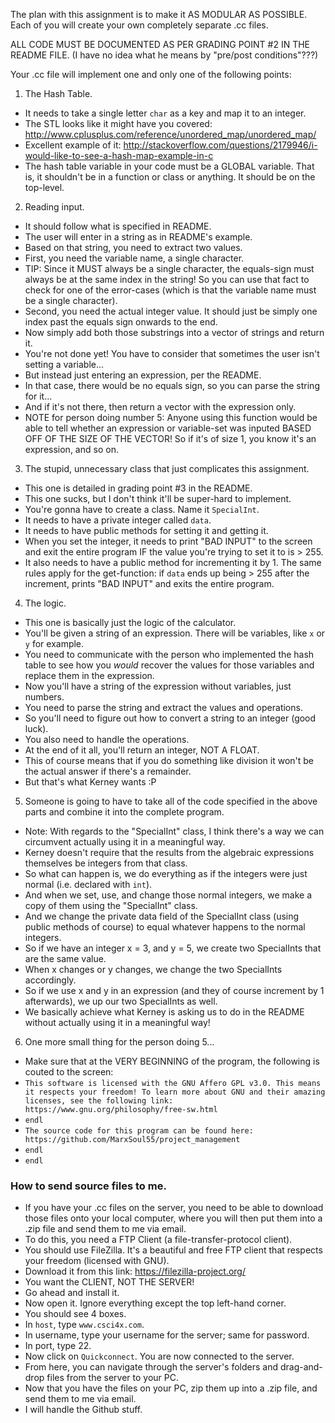 The plan with this assignment is to make it AS MODULAR AS POSSIBLE.
Each of you will create your own completely separate .cc files.

ALL CODE MUST BE DOCUMENTED AS PER GRADING POINT #2 IN THE README FILE.
(I have no idea what he means by "pre/post conditions"???)

Your .cc file will implement one and only one of the following points:

1. The Hash Table.
* It needs to take a single letter `char` as a key and map it to an integer.
* The STL looks like it might have you covered: http://www.cplusplus.com/reference/unordered_map/unordered_map/
* Excellent example of it: http://stackoverflow.com/questions/2179946/i-would-like-to-see-a-hash-map-example-in-c
* The hash table variable in your code must be a GLOBAL variable. That is, it shouldn't be in a function or class or anything.
It should be on the top-level.

2. Reading input.
* It should follow what is specified in README.
* The user will enter in a string as in README's example.
* Based on that string, you need to extract two values.
* First, you need the variable name, a single character.
* TIP: Since it MUST always be a single character, the
equals-sign must always be at the same index in the string! So you can
use that fact to check for one of the error-cases
(which is that the variable name must be a single character).
* Second, you need the actual integer value. It should just be
simply one index past the equals sign onwards to the end.
* Now simply add both those substrings into a vector of strings and return it.
* You're not done yet! You have to consider that sometimes the user isn't setting a variable...
* But instead just entering an expression, per the README.
* In that case, there would be no equals sign, so you can parse the string for it...
* And if it's not there, then return a vector with the expression only.
* NOTE for person doing number 5: Anyone using this function would be able to tell whether an expression or variable-set was inputed BASED OFF OF THE SIZE OF THE VECTOR! So if it's of size 1, you know it's an expression, and so on.

3. The stupid, unnecessary class that just complicates this assignment.
* This one is detailed in grading point #3 in the README.
* This one sucks, but I don't think it'll be super-hard to implement.
* You're gonna have to create a class. Name it `SpecialInt`.
* It needs to have a private integer called `data`.
* It needs to have public methods for setting it and getting it.
* When you set the integer, it needs to print "BAD INPUT" to the
screen and exit the entire program IF the value you're trying to set
it to is > 255.
* It also needs to have a public method for incrementing it by 1.
The same rules apply for the get-function: if `data` ends up being
\> 255 after the increment, prints "BAD INPUT" and exits the entire program.

4. The logic.
* This one is basically just the logic of the calculator.
* You'll be given a string of an expression. There will be variables, like `x` or `y` for example.
* You need to communicate with the person who implemented the hash table to see how you *would* recover
the values for those variables and replace them in the expression.
* Now you'll have a string of the expression without variables, just numbers.
* You need to parse the string and extract the values and operations.
* So you'll need to figure out how to convert a string to an integer (good luck).
* You also need to handle the operations.
* At the end of it all, you'll return an integer, NOT A FLOAT.
* This of course means that if you do something like division it won't be the actual answer if there's a remainder.
* But that's what Kerney wants :P

5. Someone is going to have to take all of the code specified in the above parts and combine it into the complete program.
* Note: With regards to the "SpecialInt" class, I think there's a way we can circumvent actually using it in a meaningful way.
* Kerney doesn't require that the results from the algebraic expressions themselves be integers from that class.
* So what can happen is, we do everything as if the integers were just normal (i.e. declared with `int`).
* And when we set, use, and change those normal integers, we make a copy of them using the "SpecialInt" class.
* And we change the private data field of the SpecialInt class (using public methods of course) to equal whatever happens to the normal integers.
* So if we have an integer x = 3, and y = 5, we create two SpecialInts that are the same value.
* When x changes or y changes, we change the two SpecialInts accordingly.
* So if we use x and y in an expression (and they of course increment by 1 afterwards), we up our two SpecialInts as well.
* We basically achieve what Kerney is asking us to do in the README without actually using it in a meaningful way!

6. One more small thing for the person doing 5...
* Make sure that at the VERY BEGINNING of the program, the following is couted to the screen:
* `This software is licensed with the GNU Affero GPL v3.0. This means it respects your freedom! To learn more about GNU and their amazing licenses, see the following link: https://www.gnu.org/philosophy/free-sw.html`
* `endl`
* `The source code for this program can be found here: https://github.com/MarxSoul55/project_management`
* `endl`
* `endl`

### How to send source files to me.

* If you have your .cc files on the server, you need to be able to download those files onto your local computer, where you will then
put them into a .zip file and send them to me via email.
* To do this, you need a FTP Client (a file-transfer-protocol client).
* You should use FileZilla. It's a beautiful and free FTP client that respects your freedom (licensed with GNU).
* Download it from this link: https://filezilla-project.org/
* You want the CLIENT, NOT THE SERVER!
* Go ahead and install it.
* Now open it. Ignore everything except the top left-hand corner.
* You should see 4 boxes.
* In `host`, type `www.csci4x.com`.
* In username, type your username for the server; same for password.
* In port, type 22.
* Now click on `Quickconnect`. You are now connected to the server.
* From here, you can navigate through the server's folders and drag-and-drop files from
the server to your PC.
* Now that you have the files on your PC, zip them up into a .zip file, and send them to me via email.
* I will handle the Github stuff.
